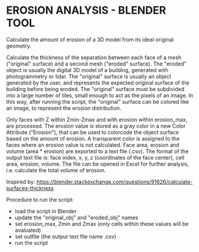 # EROSION ANALYSIS - BLENDER TOOL
Calculate the amount of erosion of a 3D model from its ideal original geometry.

Calculate the thickness of the separation between each face of a mesh ("original" surface) and a second mesh ("eroded" surface).
The "eroded" object is usually the digital 3D model of a building, generated with photogrammetry or lidar.
The "original" surface is usually an object generated by the user, and represents the expected original surface of the building before being eroded.
The "original" surface must be subdivided into a large number of tiles, small enough to act as the pixels of an image.
In this way, after running the script, the "original" surface can be colored like an image, to represent the erosion distribution.  

Only faces with Z within Zmin-Zmax and with erosion within erosion_max, are processed.
The erosion value is stored as a gray color in a new Color Attribute ("Erosion"), that can be used to colorcode the object surface based on the amount of erosion.
A transparent color is assigned to the faces where an erosion value is not calculated.
Face area, erosion and volume (area * erosion) are exported to a text file (.csv).
The format of the output text file is: face index, x, y, z (coordinates of the face center), cell area, erosion, volume.
The file can be opened in Excel for further analysis, i.e. calculate the total volume of erosion.

Inspired by:
https://blender.stackexchange.com/questions/91626/calculate-surfaces-thickness

Procedure to run the script:
- load the script in Blender
- update the "original_obj" and "eroded_obj" names
- set erosion_max, Zmin and Zmax (only cells within these values will be avaluated)
- set outfile (the output text file name .csv)
- run the script
